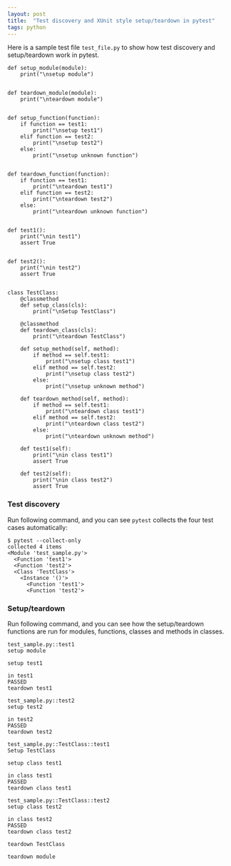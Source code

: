 ```yaml
---
layout: post
title:  "Test discovery and XUnit style setup/teardown in pytest"
tags: python
---
```


Here is a sample test file `test_file.py` to show how test discovery and setup/teardown work in pytest.

```
def setup_module(module):
    print("\nsetup module")


def teardown_module(module):
    print("\nteardown module")


def setup_function(function):
    if function == test1:
        print("\nsetup test1")
    elif function == test2:
        print("\nsetup test2")
    else:
        print("\nsetup unknown function")


def teardown_function(function):
    if function == test1:
        print("\nteardown test1")
    elif function == test2:
        print("\nteardown test2")
    else:
        print("\nteardown unknown function")


def test1():
    print("\nin test1")
    assert True


def test2():
    print("\nin test2")
    assert True


class TestClass:
    @classmethod
    def setup_class(cls):
        print("\nSetup TestClass")

    @classmethod
    def teardown_class(cls):
        print("\nteardown TestClass")

    def setup_method(self, method):
        if method == self.test1:
            print("\nsetup class test1")
        elif method == self.test2:
            print("\nsetup class test2")
        else:
            print("\nsetup unknown method")

    def teardown_method(self, method):
        if method == self.test1:
            print("\nteardown class test1")
        elif method == self.test2:
            print("\nteardown class test2")
        else:
            print("\nteardown unknown method")

    def test1(self):
        print("\nin class test1")
        assert True

    def test2(self):
        print("\nin class test2")
        assert True
```

### Test discovery
Run following command, and you can see `pytest` collects the four test cases automatically:
```
$ pytest --collect-only
collected 4 items
<Module 'test_sample.py'>
  <Function 'test1'>
  <Function 'test2'>
  <Class 'TestClass'>
    <Instance '()'>
      <Function 'test1'>
      <Function 'test2'>
```

### Setup/teardown
Run following command, and you can see how the setup/teardown functions are run for modules, functions, classes and methods in classes.
```
test_sample.py::test1
setup module

setup test1

in test1
PASSED
teardown test1

test_sample.py::test2
setup test2

in test2
PASSED
teardown test2

test_sample.py::TestClass::test1
Setup TestClass

setup class test1

in class test1
PASSED
teardown class test1

test_sample.py::TestClass::test2
setup class test2

in class test2
PASSED
teardown class test2

teardown TestClass

teardown module
```
